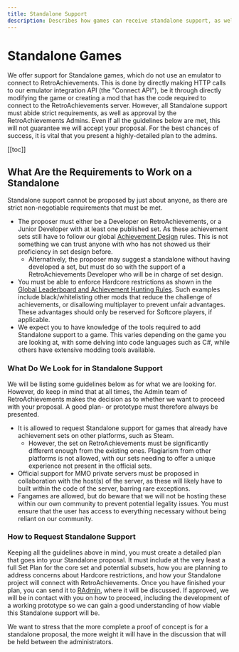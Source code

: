```yaml
---
title: Standalone Support
description: Describes how games can receive standalone support, as well as the conditions- and requirements.
---
```


# Standalone Games

We offer support for Standalone games, which do not use an emulator to connect to RetroAchievements. This is done by directly making HTTP calls to our emulator integration API (the "Connect API"), be it through directly modifying the game or creating a mod that has the code required to connect to the RetroAchievements server. However, all Standalone support must abide strict requirements, as well as approval by the RetroAchievements Admins. Even if all the guidelines below are met, this will not guarantee we will accept your proposal. For the best chances of success, it is vital that you present a highly-detailed plan to the admins.

[[toc]]

## What Are the Requirements to Work on a Standalone

Standalone support cannot be proposed by just about anyone, as there are strict non-negotiable requirements that must be met.

- The proposer must either be a Developer on RetroAchievements, or a Junior Developer with at least one published set. As these achievement sets still have to follow our global [Achievement Design](https://docs.retroachievements.org/developer-docs/achievement-design.html) rules. This is not something we can trust anyone with who has not showed us their proficiency in set design before.
   - Alternatively, the proposer may suggest a standalone without having developed a set, but must do so with the support of a RetroAchievements Developer who will be in charge of set design.
- You must be able to enforce Hardcore restrictions as shown in the [Global Leaderboard and Achievement Hunting Rules](https://docs.retroachievements.org/guidelines/users/global-leaderboard-and-achievement-hunting-rules.html). Such examples include black/whitelisting other mods that reduce the challenge of achievements, or disallowing multiplayer to prevent unfair advantages. These advantages should only be reserved for Softcore players, if applicable.
- We expect you to have knowledge of the tools required to add Standalone support to a game. This varies depending on the game you are looking at, with some delving into code languages such as C#, while others have extensive modding tools available.

### What Do We Look for in Standalone Support

We will be listing some guidelines below as for what we are looking for. However, do keep in mind that at all times, the Admin team of RetroAchievements makes the decision as to whether we want to proceed with your proposal. A good plan- or prototype must therefore always be presented.

- It is allowed to request Standalone support for games that already have achievement sets on other platforms, such as Steam.
   - However, the set on RetroAchievements must be significantly different enough from the existing ones. Plagiarism from other platforms is not allowed, with our sets needing to offer a unique experience not present in the official sets.
- Official support for MMO private servers must be proposed in collaboration with the host(s) of the server, as these will likely have to built within the code of the server, barring rare exceptions.
- Fangames are allowed, but do beware that we will not be hosting these within our own community to prevent potential legality issues. You must ensure that the user has access to everything necessary without being reliant on our community.

### How to Request Standalone Support

Keeping all the guidelines above in mind, you must create a detailed plan that goes into your Standalone proposal. It must include at the very least a full Set Plan for the core set and potential subsets, how you are planning to address concerns about Hardcore restrictions, and how your Standalone project will connect with RetroAchievements. Once you have finished your plan, you can send it to [RAdmin](https://retroachievements.org/user/radmin), where it will be discussed. If approved, we will be in contact with you on how to proceed, including the development of a working prototype so we can gain a good understanding of how viable this Standalone support will be.

We want to stress that the more complete a proof of concept is for a standalone proposal, the more weight it will have in the discussion that will be held between the administrators.
